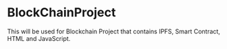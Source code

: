 # BlockChainProject
This will be used for Blockchain Project that contains IPFS, Smart Contract, HTML and JavaScript.
